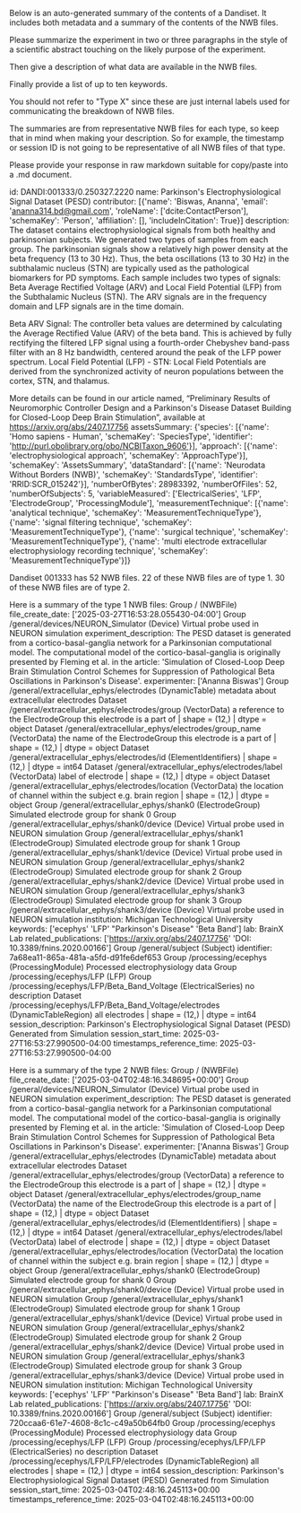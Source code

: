 
Below is an auto-generated summary of the contents of a Dandiset. It includes both metadata and a summary of the contents of the NWB files.

Please summarize the experiment in two or three paragraphs in the style of a scientific abstract touching on the likely purpose of the experiment.

Then give a description of what data are available in the NWB files.

Finally provide a list of up to ten keywords.

You should not refer to "Type X" since these are just internal labels used for communicating the breakdown of NWB files.

The summaries are from representative NWB files for each type, so keep that in mind when making your description. So for example, the timestamp or session ID is not going to be representative of all NWB files of that type.

Please provide your response in raw markdown suitable for copy/paste into a .md document.


id: DANDI:001333/0.250327.2220
name: Parkinson's Electrophysiological Signal Dataset (PESD)
contributor: [{'name': 'Biswas, Ananna', 'email': 'ananna314.bd@gmail.com', 'roleName': ['dcite:ContactPerson'], 'schemaKey': 'Person', 'affiliation': [], 'includeInCitation': True}]
description: The dataset contains electrophysiological signals from both healthy and parkinsonian subjects. We generated two types of samples from each group. The parkinsonian signals show a relatively high power density at the beta frequency (13 to 30 Hz). Thus, the beta oscillations (13 to 30 Hz) in the subthalamic nucleus (STN) are typically used as the pathological biomarkers for PD symptoms. Each sample includes two types of signals: Beta Average Rectified Voltage (ARV) and Local Field Potential (LFP) from the Subthalamic Nucleus (STN). The ARV signals are in the frequency domain and LFP signals are in the time domain.

Beta ARV Signal: The controller beta values are determined by calculating the Average Rectified Value (ARV) of the beta band. This is achieved by fully rectifying the filtered LFP signal using a fourth-order Chebyshev band-pass filter with an 8 Hz bandwidth, centered around the peak of the LFP power spectrum. Local Field Potential (LFP) - STN: Local Field Potentials are derived from the synchronized activity of neuron populations between the cortex, STN, and thalamus.

More details can be found in our article named, “Preliminary Results of Neuromorphic Controller Design and a Parkinson's Disease Dataset Building for Closed-Loop Deep Brain Stimulation”, available at https://arxiv.org/abs/2407.17756
assetsSummary: {'species': [{'name': 'Homo sapiens - Human', 'schemaKey': 'SpeciesType', 'identifier': 'http://purl.obolibrary.org/obo/NCBITaxon_9606'}], 'approach': [{'name': 'electrophysiological approach', 'schemaKey': 'ApproachType'}], 'schemaKey': 'AssetsSummary', 'dataStandard': [{'name': 'Neurodata Without Borders (NWB)', 'schemaKey': 'StandardsType', 'identifier': 'RRID:SCR_015242'}], 'numberOfBytes': 28983392, 'numberOfFiles': 52, 'numberOfSubjects': 5, 'variableMeasured': ['ElectricalSeries', 'LFP', 'ElectrodeGroup', 'ProcessingModule'], 'measurementTechnique': [{'name': 'analytical technique', 'schemaKey': 'MeasurementTechniqueType'}, {'name': 'signal filtering technique', 'schemaKey': 'MeasurementTechniqueType'}, {'name': 'surgical technique', 'schemaKey': 'MeasurementTechniqueType'}, {'name': 'multi electrode extracellular electrophysiology recording technique', 'schemaKey': 'MeasurementTechniqueType'}]}

Dandiset 001333 has 52 NWB files.
22 of these NWB files are of type 1.
30 of these NWB files are of type 2.


Here is a summary of the type 1 NWB files:
  Group / (NWBFile) 
  file_create_date: ['2025-03-27T16:53:28.055430-04:00']
  Group /general/devices/NEURON_Simulator (Device) Virtual probe used in NEURON simulation
  experiment_description: The PESD dataset is generated from a cortico-basal-ganglia network for a Parkinsonian computational model. The computational model of the cortico-basal-ganglia is originally presented by Fleming et al. in the article: 'Simulation of Closed-Loop Deep Brain Stimulation Control Schemes for Suppression of Pathological Beta Oscillations in Parkinson's Disease'.
  experimenter: ['Ananna Biswas']
  Group /general/extracellular_ephys/electrodes (DynamicTable) metadata about extracellular electrodes
  Dataset /general/extracellular_ephys/electrodes/group (VectorData) a reference to the ElectrodeGroup this electrode is a part of | shape = (12,) | dtype = object
  Dataset /general/extracellular_ephys/electrodes/group_name (VectorData) the name of the ElectrodeGroup this electrode is a part of | shape = (12,) | dtype = object
  Dataset /general/extracellular_ephys/electrodes/id (ElementIdentifiers)  | shape = (12,) | dtype = int64
  Dataset /general/extracellular_ephys/electrodes/label (VectorData) label of electrode | shape = (12,) | dtype = object
  Dataset /general/extracellular_ephys/electrodes/location (VectorData) the location of channel within the subject e.g. brain region | shape = (12,) | dtype = object
  Group /general/extracellular_ephys/shank0 (ElectrodeGroup) Simulated electrode group for shank 0
  Group /general/extracellular_ephys/shank0/device (Device) Virtual probe used in NEURON simulation
  Group /general/extracellular_ephys/shank1 (ElectrodeGroup) Simulated electrode group for shank 1
  Group /general/extracellular_ephys/shank1/device (Device) Virtual probe used in NEURON simulation
  Group /general/extracellular_ephys/shank2 (ElectrodeGroup) Simulated electrode group for shank 2
  Group /general/extracellular_ephys/shank2/device (Device) Virtual probe used in NEURON simulation
  Group /general/extracellular_ephys/shank3 (ElectrodeGroup) Simulated electrode group for shank 3
  Group /general/extracellular_ephys/shank3/device (Device) Virtual probe used in NEURON simulation
  institution: Michigan Technological University
  keywords: ['ecephys' 'LFP' "Parkinson's Disease" 'Beta Band']
  lab: BrainX Lab
  related_publications: ['https://arxiv.org/abs/2407.17756' 'DOI: 10.3389/fnins.2020.00166']
  Group /general/subject (Subject) 
  identifier: 7a68ea11-865a-481a-a5fd-d91fe6def653
  Group /processing/ecephys (ProcessingModule) Processed electrophysiology data
  Group /processing/ecephys/LFP (LFP) 
  Group /processing/ecephys/LFP/Beta_Band_Voltage (ElectricalSeries) no description
  Dataset /processing/ecephys/LFP/Beta_Band_Voltage/electrodes (DynamicTableRegion) all electrodes | shape = (12,) | dtype = int64
  session_description: Parkinson's Electrophysiological Signal Dataset (PESD) Generated from Simulation
  session_start_time: 2025-03-27T16:53:27.990500-04:00
  timestamps_reference_time: 2025-03-27T16:53:27.990500-04:00


Here is a summary of the type 2 NWB files:
  Group / (NWBFile) 
  file_create_date: ['2025-03-04T02:48:16.348695+00:00']
  Group /general/devices/NEURON_Simulator (Device) Virtual probe used in NEURON simulation
  experiment_description: The PESD dataset is generated from a cortico-basal-ganglia network for a Parkinsonian computational model. The computational model of the cortico-basal-ganglia is originally presented by Fleming et al. in the article: 'Simulation of Closed-Loop Deep Brain Stimulation Control Schemes for Suppression of Pathological Beta Oscillations in Parkinson's Disease'.
  experimenter: ['Ananna Biswas']
  Group /general/extracellular_ephys/electrodes (DynamicTable) metadata about extracellular electrodes
  Dataset /general/extracellular_ephys/electrodes/group (VectorData) a reference to the ElectrodeGroup this electrode is a part of | shape = (12,) | dtype = object
  Dataset /general/extracellular_ephys/electrodes/group_name (VectorData) the name of the ElectrodeGroup this electrode is a part of | shape = (12,) | dtype = object
  Dataset /general/extracellular_ephys/electrodes/id (ElementIdentifiers)  | shape = (12,) | dtype = int64
  Dataset /general/extracellular_ephys/electrodes/label (VectorData) label of electrode | shape = (12,) | dtype = object
  Dataset /general/extracellular_ephys/electrodes/location (VectorData) the location of channel within the subject e.g. brain region | shape = (12,) | dtype = object
  Group /general/extracellular_ephys/shank0 (ElectrodeGroup) Simulated electrode group for shank 0
  Group /general/extracellular_ephys/shank0/device (Device) Virtual probe used in NEURON simulation
  Group /general/extracellular_ephys/shank1 (ElectrodeGroup) Simulated electrode group for shank 1
  Group /general/extracellular_ephys/shank1/device (Device) Virtual probe used in NEURON simulation
  Group /general/extracellular_ephys/shank2 (ElectrodeGroup) Simulated electrode group for shank 2
  Group /general/extracellular_ephys/shank2/device (Device) Virtual probe used in NEURON simulation
  Group /general/extracellular_ephys/shank3 (ElectrodeGroup) Simulated electrode group for shank 3
  Group /general/extracellular_ephys/shank3/device (Device) Virtual probe used in NEURON simulation
  institution: Michigan Technological University
  keywords: ['ecephys' 'LFP' "Parkinson's Disease" 'Beta Band']
  lab: BrainX Lab
  related_publications: ['https://arxiv.org/abs/2407.17756' 'DOI: 10.3389/fnins.2020.00166']
  Group /general/subject (Subject) 
  identifier: 720ccaa6-61e7-4608-8c1c-c49a50b64fb0
  Group /processing/ecephys (ProcessingModule) Processed electrophysiology data
  Group /processing/ecephys/LFP (LFP) 
  Group /processing/ecephys/LFP/LFP (ElectricalSeries) no description
  Dataset /processing/ecephys/LFP/LFP/electrodes (DynamicTableRegion) all electrodes | shape = (12,) | dtype = int64
  session_description: Parkinson's Electrophysiological Signal Dataset (PESD) Generated from Simulation
  session_start_time: 2025-03-04T02:48:16.245113+00:00
  timestamps_reference_time: 2025-03-04T02:48:16.245113+00:00
